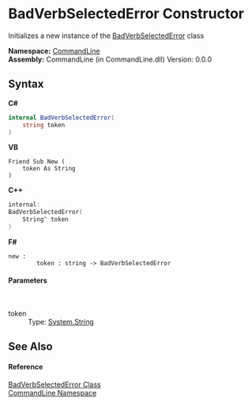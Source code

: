 # BadVerbSelectedError Constructor 
 

Initializes a new instance of the <a href="T_CommandLine_BadVerbSelectedError">BadVerbSelectedError</a> class

**Namespace:**&nbsp;<a href="N_CommandLine">CommandLine</a><br />**Assembly:**&nbsp;CommandLine (in CommandLine.dll) Version: 0.0.0

## Syntax

**C#**<br />
``` C#
internal BadVerbSelectedError(
	string token
)
```

**VB**<br />
``` VB
Friend Sub New ( 
	token As String
)
```

**C++**<br />
``` C++
internal:
BadVerbSelectedError(
	String^ token
)
```

**F#**<br />
``` F#
new : 
        token : string -> BadVerbSelectedError
```


#### Parameters
&nbsp;<dl><dt>token</dt><dd>Type: <a href="https://docs.microsoft.com/dotnet/api/system.string" target="_blank">System.String</a><br /></dd></dl>

## See Also


#### Reference
<a href="T_CommandLine_BadVerbSelectedError">BadVerbSelectedError Class</a><br /><a href="N_CommandLine">CommandLine Namespace</a><br />